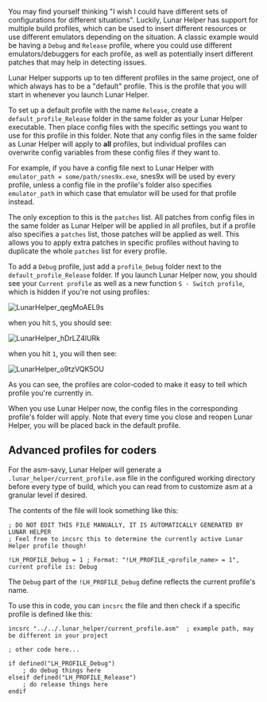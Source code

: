 You may find yourself thinking "I wish I could have different sets of configurations for different situations". Luckily, Lunar Helper has support for multiple build profiles, which can be used to insert different resources or use different emulators depending on the situation. A classic example would be having a `Debug` and `Release` profile, where you could use different emulators/debuggers for each profile, as well as potentially insert different patches that may help in detecting issues.

Lunar Helper supports up to ten different profiles in the same project, one of which always has to be a "default" profile. This is the profile that you will start in whenever you launch Lunar Helper.

To set up a default profile with the name `Release`, create a `default_profile_Release` folder in the same folder as your Lunar Helper executable. Then place config files with the specific settings you want to use for this profile in this folder. Note that any config files in the same folder as Lunar Helper will apply to **all** profiles, but individual profiles can overwrite config variables from these config files if they want to. 

For example, if you have a config file next to Lunar Helper with `emulator_path = some/path/snes9x.exe`, snes9x will be used by every profile, unless a config file in the profile's folder also specifies `emulator_path` in which case that emulator will be used for that profile instead.

The only exception to this is the `patches` list. All patches from config files in the same folder as Lunar Helper will be applied in all profiles, but if a profile also specifies a `patches` list, those patches will be applied as well. This allows you to apply extra patches in specific profiles without having to duplicate the whole `patches` list for every profile.

To add a `Debug` profile, just add a `profile_Debug` folder next to the `default_profile_Release` folder. 
If you launch Lunar Helper now, you should see your `Current profile` as well as a new function `S - Switch profile`, which is hidden if you're not using profiles:

![LunarHelper_qegMoAEL9s](https://user-images.githubusercontent.com/8695490/209820907-08064e7c-01f7-4f3d-a9fa-55a8486f0593.png)

when you hit `S`, you should see:

![LunarHelper_hDrLZ4lURk](https://user-images.githubusercontent.com/8695490/209821026-a521b399-3373-4a3a-a3be-67a66a3723ec.png)

when you hit `1`, you will then see:

![LunarHelper_o9tzVQK5OU](https://user-images.githubusercontent.com/8695490/209821075-5b21c647-1b4d-414b-96cb-4513018c7fa6.png)

As you can see, the profiles are color-coded to make it easy to tell which profile you're currently in.

When you use Lunar Helper now, the config files in the corresponding profile's folder will apply. Note that every time you close and reopen Lunar Helper, you will be placed back in the default profile.

## Advanced profiles for coders

For the asm-savy, Lunar Helper will generate a `.lunar_helper/current_profile.asm` file in the configured working directory before every type of build, which you can read from to customize asm at a granular level if desired.

The contents of the file will look something like this:
```
; DO NOT EDIT THIS FILE MANUALLY, IT IS AUTOMATICALLY GENERATED BY LUNAR HELPER 
; Feel free to incsrc this to determine the currently active Lunar Helper profile though!

!LH_PROFILE_Debug = 1 ; Format: "!LH_PROFILE_<profile_name> = 1", current profile is: Debug
```

The `Debug` part of the `!LH_PROFILE_Debug` define reflects the current profile's name.

To use this in code, you can `incsrc` the file and then check if a specific profile is defined like this:

```
incsrc "../../.lunar_helper/current_profile.asm"  ; example path, may be different in your project

; other code here...

if defined("LH_PROFILE_Debug")
    ; do debug things here
elseif defined("LH_PROFILE_Release")
    ; do release things here
endif
```